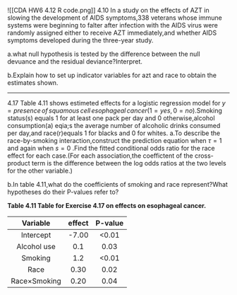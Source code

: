 ![[CDA HW6 4.12 R code.png]]
4.10
In a study on the effects of AZT in slowing the development of AIDS symptoms,338 veterans whose immune systems were beginning to falter after infection with the AIDS virus were randomly assigned either to receive AZT immediately,and whether AIDS symptoms developed during the three-year study. 

a.what null hypothesis is tested by the difference between the null devuance and the residual deviance?Interpret.

b.Explain how to set up indicator variables for azt and race to obtain the estimates shown.
- - -
4.17
Table 4.11 shows estimeted effects for a logistic regression model for $y=presence\, of \,squamous\,cell\,esophageal\,cancer(1=yes,0=no)$.Smoking status(s) equals 1 for at least one pack per day and 0 otherwise,alcohol consumption(a) eqia;s the average number of alcoholic drinks consumed per day,and race(r)equals 1 for blacks and 0 for whites.
a.To describe the race-by-smoking interaction,construct the prediction equation when $\tau=1$ and again when $s=0$ .Find the fitted conditional odds ratio for the race effect for each case.(For each association,the coeffictent of the cross-product term is the difference between the log odds ratios at the two levels for the other variable.)

b.In table 4.11,what do the coefficients of smoking and race represent?What hypotheses do their P-values refer to?

**Table 4.11 Table for Exercise 4.17 on effects on esophageal cancer.**

|      Variable       | effect | P-value |
| :-----------------: | :----: | :-----: |
|      Intercept      | -7.00  |  <0.01  |
|     Alcohol use     |  0.1   |  0.03   |
|       Smoking       |  1.2   |  <0.01  |
|        Race         |  0.30  |  0.02   |
| Race$\times$Smoking |  0.20  |  0.04   |
